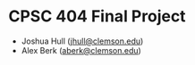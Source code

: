 CPSC 404 Final Project
======================
* Joshua Hull (jhull@clemson.edu)
* Alex Berk (aberk@clemson.edu)
